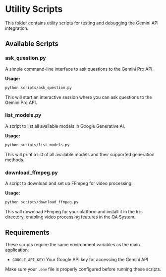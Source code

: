 # Utility Scripts

This folder contains utility scripts for testing and debugging the Gemini API integration.

## Available Scripts

### ask_question.py

A simple command-line interface to ask questions to the Gemini Pro API.

**Usage:**
```bash
python scripts/ask_question.py
```

This will start an interactive session where you can ask questions to the Gemini Pro API.

### list_models.py

A script to list all available models in Google Generative AI.

**Usage:**
```bash
python scripts/list_models.py
```

This will print a list of all available models and their supported generation methods.

### download_ffmpeg.py

A script to download and set up FFmpeg for video processing.

**Usage:**
```bash
python scripts/download_ffmpeg.py
```

This will download FFmpeg for your platform and install it in the `bin` directory, enabling video processing features in the QA System.

## Requirements

These scripts require the same environment variables as the main application:

- `GOOGLE_API_KEY`: Your Google API key for accessing the Gemini API

Make sure your `.env` file is properly configured before running these scripts.
